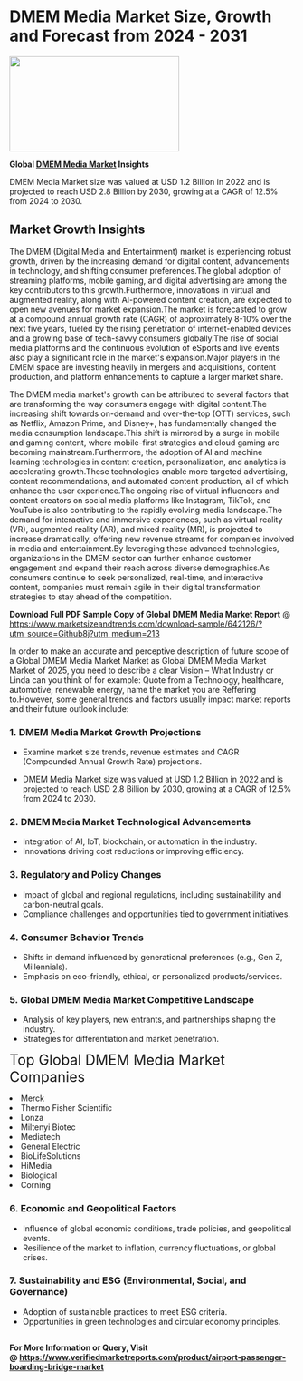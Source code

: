 <H1>DMEM Media Market Size, Growth and Forecast from 2024 - 2031</H1><img class="aligncenter size-medium wp-image-584254" src="https://thirdeyenews.in/wp-content/uploads/2024/09/Global-Market-Research-300x168.jpeg" alt="" width="300" height="168" /><p><strong>Global&nbsp;<a href="https://www.marketsizeandtrends.com/download-sample/642126/?utm_source=Github8j?utm_medium=213">DMEM Media Market</a> Insights</strong></p><p>DMEM Media Market size was valued at USD 1.2 Billion in 2022 and is projected to reach USD 2.8 Billion by 2030, growing at a CAGR of 12.5% from 2024 to 2030.</p><p><h2>Market Growth Insights</h2> <p>The DMEM (Digital Media and Entertainment) market is experiencing robust growth, driven by the increasing demand for digital content, advancements in technology, and shifting consumer preferences.The global adoption of streaming platforms, mobile gaming, and digital advertising are among the key contributors to this growth.Furthermore, innovations in virtual and augmented reality, along with AI-powered content creation, are expected to open new avenues for market expansion.The market is forecasted to grow at a compound annual growth rate (CAGR) of approximately 8-10% over the next five years, fueled by the rising penetration of internet-enabled devices and a growing base of tech-savvy consumers globally.The rise of social media platforms and the continuous evolution of eSports and live events also play a significant role in the market's expansion.Major players in the DMEM space are investing heavily in mergers and acquisitions, content production, and platform enhancements to capture a larger market share.<a href="#"></a> <p>The DMEM media market's growth can be attributed to several factors that are transforming the way consumers engage with digital content.The increasing shift towards on-demand and over-the-top (OTT) services, such as Netflix, Amazon Prime, and Disney+, has fundamentally changed the media consumption landscape.This shift is mirrored by a surge in mobile and gaming content, where mobile-first strategies and cloud gaming are becoming mainstream.Furthermore, the adoption of AI and machine learning technologies in content creation, personalization, and analytics is accelerating growth.These technologies enable more targeted advertising, content recommendations, and automated content production, all of which enhance the user experience.The ongoing rise of virtual influencers and content creators on social media platforms like Instagram, TikTok, and YouTube is also contributing to the rapidly evolving media landscape.The demand for interactive and immersive experiences, such as virtual reality (VR), augmented reality (AR), and mixed reality (MR), is projected to increase dramatically, offering new revenue streams for companies involved in media and entertainment.By leveraging these advanced technologies, organizations in the DMEM sector can further enhance customer engagement and expand their reach across diverse demographics.As consumers continue to seek personalized, real-time, and interactive content, companies must remain agile in their digital transformation strategies to stay ahead of the competition.</p><p><span class=""><strong>Download Full PDF Sample Copy of Global DMEM Media Market Report</strong> @ <a href="https://www.marketsizeandtrends.com/download-sample/642126/?utm_source=Github8j?utm_medium=213" target="_blank">https://www.marketsizeandtrends.com/download-sample/642126/?utm_source=Github8j?utm_medium=213</a></span></p><p>In order to make an accurate and perceptive description of future scope of a Global&nbsp;DMEM Media Market Market as Global&nbsp;DMEM Media Market Market of 2025, you need to describe a clear Vision &ndash; What Industry or Linda can you think of for example: Quote from a Technology, healthcare, automotive, renewable energy, name the market you are Reffering to.However, some general trends and factors usually impact market reports and their future outlook include:</p><h3>1.&nbsp;<strong>DMEM Media Market Growth Projections</strong></h3><ul><li>Examine market size trends, revenue estimates and CAGR (Compounded Annual Growth Rate) projections.</li><li><p>DMEM Media Market size was valued at USD 1.2 Billion in 2022 and is projected to reach USD 2.8 Billion by 2030, growing at a CAGR of 12.5% from 2024 to 2030.</p></li></ul><h3>2.&nbsp;<strong>DMEM Media Market Technological Advancements</strong></h3><ul><li>Integration of AI, IoT, blockchain, or automation in the industry.</li><li>Innovations driving cost reductions or improving efficiency.</li></ul><h3>3.&nbsp;<strong>Regulatory and Policy Changes</strong></h3><ul><li>Impact of global and regional regulations, including sustainability and carbon-neutral goals.</li><li>Compliance challenges and opportunities tied to government initiatives.</li></ul><h3>4.&nbsp;<strong>Consumer Behavior Trends</strong></h3><ul><li>Shifts in demand influenced by generational preferences (e.g., Gen Z, Millennials).</li><li>Emphasis on eco-friendly, ethical, or personalized products/services.</li></ul><h3>5.&nbsp;<strong>Global DMEM Media Market Competitive Landscape</strong></h3><ul><li>Analysis of key players, new entrants, and partnerships shaping the industry.</li><li>Strategies for differentiation and market penetration.</li></ul><p data-pm-slice="1 1 []"><span style="color: inherit; font-family: inherit; font-size: 25px;">Top Global DMEM Media Market Companies</span></p><div class="" data-test-id=""><p><li>Merck</li><li> Thermo Fisher Scientific</li><li> Lonza</li><li> Miltenyi Biotec</li><li> Mediatech</li><li> General Electric</li><li> BioLifeSolutions</li><li> HiMedia</li><li> Biological</li><li> Corning</li></p></div><h3>6.&nbsp;<strong>Economic and Geopolitical Factors</strong></h3><ul><li>Influence of global economic conditions, trade policies, and geopolitical events.</li><li>Resilience of the market to inflation, currency fluctuations, or global crises.</li></ul><h3>7.&nbsp;<strong>Sustainability and ESG (Environmental, Social, and Governance)</strong></h3><ul><li>Adoption of sustainable practices to meet ESG criteria.</li><li>Opportunities in green technologies and circular economy principles.</li></ul><h2><strong style="font-size: 14px;">For More Information or Query, Visit @&nbsp;</strong><a style="background-color: #ffffff; font-size: 14px;" href="https://www.marketsizeandtrends.com/report/dmem-media-market/" target="_blank">https://www.verifiedmarketreports.com/product/airport-passenger-boarding-bridge-market</a></h2>